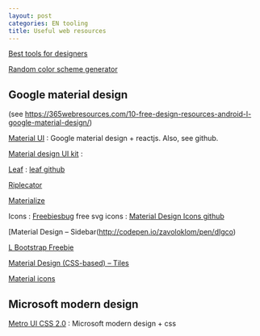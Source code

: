 ```yaml
---
layout: post
categories: EN tooling
title: Useful web resources
---
```


[Best tools for designers](http://www.producthunt.com/saijo_george/collections/best-tools-for-designers)


[Random color scheme generator](http://codecrafted.net/randommaterial/)


Google material design
--

(see https://365webresources.com/10-free-design-resources-android-l-google-material-design/)

[Material UI](http://material-ui.com/#/)
:   Google material design + reactjs. Also, see github.

[Material design UI kit](http://theultralinx.com/2014/11/material-design-ui-kit-free-download.html)
:  

[Leaf](http://getleaf.com/)
: [leaf github](https://github.com/kkortes/leaf)

[Riplecator](http://codepen.io/SomeStuffer/pen/kuobE)

[Materialize](https://github.com/Dogfalo/materialize)

Icons
: [Freebiesbug](http://freebiesbug.com/psd-freebies/google-material-design-icons-svg-png-css/) free svg icons
: [Material Design Icons github](https://github.com/google/material-design-icons)

[Material Design – Sidebar(http://codepen.io/zavoloklom/pen/dIgco)

[L Bootstrap Freebie](https://www.behance.net/gallery/20188269/L-Bootstrap-Freebie-UI-Kit-Inspired-by-Android-L)

[Material Design (CSS-based) – Tiles](http://codepen.io/zavoloklom/pen/wtApI)

[Material icons](https://dribbble.com/shots/1697054--SVG-Sketch-Material-Icons-Pack)


Microsoft modern design
--

[Metro UI CSS 2.0](http://metroui.org.ua/)
:   Microsoft modern design + css
